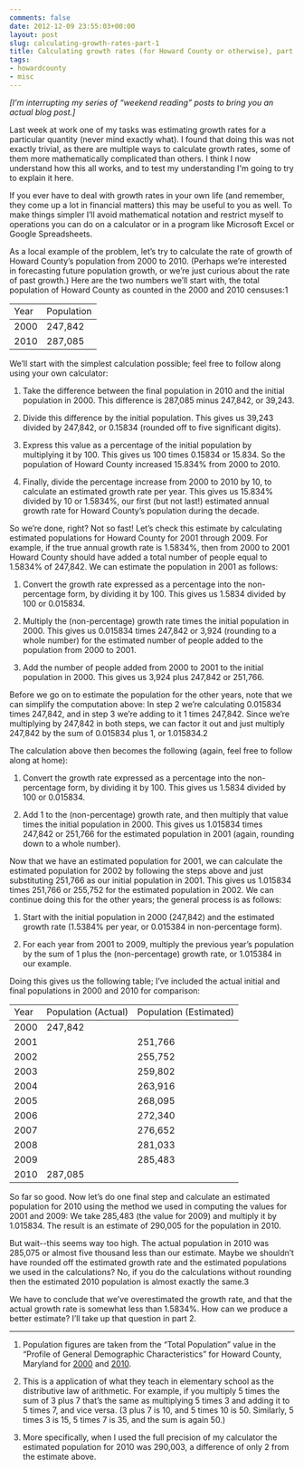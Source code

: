 ```yaml
---
comments: false
date: 2012-12-09 23:55:03+00:00
layout: post
slug: calculating-growth-rates-part-1
title: Calculating growth rates (for Howard County or otherwise), part 1
tags:
- howardcounty
- misc
---
```


_[I'm interrupting my series of “weekend reading” posts to bring you an actual blog post.]_

Last week at work one of my tasks was estimating growth rates for a particular quantity (never mind exactly what). I found that doing this was not exactly trivial, as there are multiple ways to calculate growth rates, some of them more mathematically complicated than others. I think I now understand how this all works, and to test my understanding I'm going to try to explain it here.

If you ever have to deal with growth rates in your own life (and remember, they come up a lot in financial matters) this may be useful to you as well. To make things simpler I’ll avoid mathematical notation and restrict myself to operations you can do on a calculator or in a program like Microsoft Excel or Google Spreadsheets.

As a local example of the problem, let’s try to calculate the rate of growth of Howard County’s population from 2000 to 2010. (Perhaps we’re interested in forecasting future population growth, or we’re just curious about the rate of past growth.) Here are the two numbers we’ll start with, the total population of Howard County as counted in the 2000 and 2010 censuses:1

<table >

<tr >
<td >Year
</td>
<td >Population
</td></tr>

<tbody >
<tr >
<td >2000
</td>
<td >247,842
</td></tr>
<tr >
<td >2010
</td>
<td >287,085
</td></tr>
</tbody>
</table>

We’ll start with the simplest calculation possible; feel free to follow along using your own calculator:




  1. Take the difference between the final population in 2010 and the initial population in 2000. This difference is 287,085 minus 247,842, or 39,243.


  2. Divide this difference by the initial population. This gives us 39,243 divided by 247,842, or 0.15834 (rounded off to five significant digits).


  3. Express this value as a percentage of the initial population by multiplying it by 100. This gives us 100 times 0.15834 or 15.834. So the population of Howard County increased 15.834% from 2000 to 2010.


  4. Finally, divide the percentage increase from 2000 to 2010 by 10, to calculate an estimated growth rate per year. This gives us 15.834% divided by 10 or 1.5834%, our first (but not last!) estimated annual growth rate for Howard County’s population during the decade.



So we’re done, right? Not so fast! Let’s check this estimate by calculating estimated populations for Howard County for 2001 through 2009. For example, if the true annual growth rate is 1.5834%, then from 2000 to 2001 Howard County should have added a total number of people equal to 1.5834% of 247,842. We can estimate the population in 2001 as follows:


  1. Convert the growth rate expressed as a percentage into the non-percentage form, by dividing it by 100. This gives us 1.5834 divided by 100 or 0.015834.


  2. Multiply the (non-percentage) growth rate times the initial population in 2000. This gives us 0.015834 times 247,842 or 3,924 (rounding to a whole number) for the estimated number of people added to the population from 2000 to 2001.


  3. Add the number of people added from 2000 to 2001 to the initial population in 2000. This gives us 3,924 plus 247,842 or 251,766.



Before we go on to estimate the population for the other years, note that we can simplify the computation above: In step 2 we’re calculating 0.015834 times 247,842, and in step 3 we’re adding to it 1 times 247,842. Since we’re multiplying by 247,842 in both steps, we can factor it out and just multiply 247,842 by the sum of 0.015834 plus 1, or 1.015834.2

The calculation above then becomes the following (again, feel free to follow along at home):





  1. Convert the growth rate expressed as a percentage into the non-percentage form, by dividing it by 100. This gives us 1.5834 divided by 100 or 0.015834.


  2. Add 1 to the (non-percentage) growth rate, and then multiply that value times the initial population in 2000. This gives us 1.015834 times 247,842 or 251,766 for the estimated population in 2001 (again, rounding down to a whole number).



Now that we have an estimated population for 2001, we can calculate the estimated population for 2002 by following the steps above and just substituting 251,766 as our initial population in 2001. This gives us 1.015834 times 251,766 or 255,752 for the estimated population in 2002. We can continue doing this for the other years; the general process is as follows:



  1. Start with the initial population in 2000 (247,842) and the estimated growth rate (1.5384% per year, or 0.015384 in non-percentage form).

  2. For each year from 2001 to 2009, multiply the previous year’s population by the sum of 1 plus the (non-percentage) growth rate, or 1.015384 in our example.



Doing this gives us the following table; I’ve included the actual initial and final populations in 2000 and 2010 for comparison:

<table >

<tr >
<td >Year
</td>
<td >Population (Actual)
</td>
<td >Population (Estimated)
</td></tr>

<tbody >
<tr >
<td >2000
</td>
<td >247,842
</td>
<td >
</td></tr>
<tr >
<td >2001
</td>
<td >
</td>
<td >251,766
</td></tr>
<tr >
<td >2002
</td>
<td >
</td>
<td >255,752
</td></tr>
<tr >
<td >2003
</td>
<td >
</td>
<td >259,802
</td></tr>
<tr >
<td >2004
</td>
<td >
</td>
<td >263,916
</td></tr>
<tr >
<td >2005
</td>
<td >
</td>
<td >268,095
</td></tr>
<tr >
<td >2006
</td>
<td >
</td>
<td >272,340
</td></tr>
<tr >
<td >2007
</td>
<td >
</td>
<td >276,652
</td></tr>
<tr >
<td >2008
</td>
<td >
</td>
<td >281,033
</td></tr>
<tr >
<td >2009
</td>
<td >
</td>
<td >285,483
</td></tr>
<tr >
<td >2010
</td>
<td >287,085
</td>
<td >
</td></tr>
</tbody>
</table>

So far so good. Now let’s do one final step and calculate an estimated population for 2010 using the method we used in computing the values for 2001 and 2009: We take 285,483 (the value for 2009) and multiply it by 1.015834. The result is an estimate of 290,005 for the population in 2010.

But wait--this seems way too high. The actual population in 2010 was 285,075 or almost five thousand less than our estimate. Maybe we shouldn’t have rounded off the estimated growth rate and the estimated populations we used in the calculations? No, if you do the calculations without rounding then the estimated 2010 population is almost exactly the same.3

We have to conclude that we’ve overestimated the growth rate, and that the actual growth rate is somewhat less than 1.5834%. How can we produce a better estimate? I’ll take up that question in part 2.



* * *



1. Population figures are taken from the “Total Population” value in the “Profile of General Demographic Characteristics” for Howard County, Maryland for [2000](http://factfinder2.census.gov/bkmk/table/1.0/en/DEC/00_SF1/DP1/0500000US24027) and [2010](http://factfinder2.census.gov/bkmk/table/1.0/en/DEC/10_DP/DPDP1/0500000US24027).

2. This is a application of what they teach in elementary school as the distributive law of arithmetic. For example, if you multiply 5 times the sum of 3 plus 7 that’s the same as multiplying 5 times 3 and adding it to 5 times 7, and vice versa. (3 plus 7 is 10, and 5 times 10 is 50. Similarly, 5 times 3 is 15, 5 times 7 is 35, and the sum is again 50.)

3. More specifically, when I used the full precision of my calculator the estimated population for 2010 was 290,003, a difference of only 2 from the estimate above.
